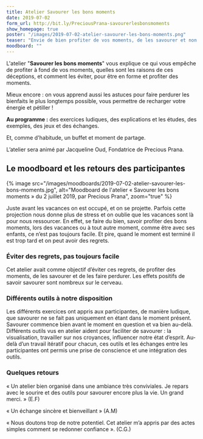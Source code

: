 ```yaml
---
title: Atelier Savourer les bons moments
date: 2019-07-02
form_url: http://bit.ly/PreciousPrana-savourerlesbonsmoments
show_homepage: true
poster: "/images/2019-07-02-atelier-savourer-les-bons-moments.png"
teaser: "Envie de bien profiter de vos moments, de les savourer et non de passer à côté et le regretter ?"
moodboard: ""
---
```


L'atelier "**Savourer les bons moments**" vous explique ce qui vous empêche de profiter à fond de vos moments, quelles sont les raisons de ces déceptions, et comment les éviter, pour être en forme et profiter des moments.

Mieux encore : on vous apprend aussi les astuces pour faire perdurer les bienfaits le plus longtemps possible, vous permettre de recharger votre énergie et pétiller !

**Au programme :** des exercices ludiques, des explications et les études, des exemples, des jeux et des échanges.

Et, comme d'habitude, un buffet et moment de partage.

L’atelier sera animé par Jacqueline Oud, Fondatrice de Precious Prana.

## Le moodboard et les retours des participantes

{% image src="/images/moodboards/2019-07-02-atelier-savourer-les-bons-moments.jpg", alt="Moodboard de l'atelier « Savourer les bons moments » du 2 juillet 2019, par Precious Prana", zoom="true" %}

Juste avant les vacances on est occupé, et on se projette. Parfois cette projection nous donne plus de stress et on oublie que les vacances sont là pour nous ressourcer. En effet, se faire du bien, savoir profiter des bons moments, lors des vacances ou à tout autre moment, comme être avec ses enfants, ce n’est pas toujours facile. Et pire, quand le moment est terminé il est trop tard et on peut avoir des regrets.

### Éviter des regrets, pas toujours facile

Cet atelier avait comme objectif d’éviter ces regrets, de profiter des moments, de les savourer et de les faire perdurer. Les effets positifs de savoir savourer sont nombreux sur le cerveau.

### Différents outils à notre disposition

Les différents exercices ont appris aux participantes, de manière ludique, que savourer ne se fait pas uniquement en étant dans le moment présent. Savourer commence bien avant le moment en question et va bien au-delà. Différents outils vus en atelier aident pour faciliter de savourer : la visualisation, travailler sur nos croyances, influencer notre état d’esprit. Au-delà d’un travail itératif pour chacun, ces outils et les échanges entre les participantes ont permis une prise de conscience et une intégration des outils.

### Quelques retours

« Un atelier bien organisé dans une ambiance très conviviales. Je repars avec le sourire et des outils pour savourer encore plus la vie. Un grand merci. » (E.F)
 
« Un échange sincère et bienveillant » (A.M)
 
« Nous doutons trop de notre potentiel. Cet atelier m’a appris par des actes simples comment se redonner confiance ». (C.G.)
